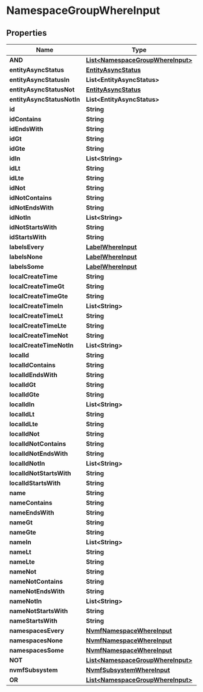 

# NamespaceGroupWhereInput


## Properties

Name | Type | Description | Notes
------------ | ------------- | ------------- | -------------
**AND** | [**List&lt;NamespaceGroupWhereInput&gt;**](NamespaceGroupWhereInput.md) |  |  [optional]
**entityAsyncStatus** | [**EntityAsyncStatus**](EntityAsyncStatus.md) |  |  [optional]
**entityAsyncStatusIn** | **List&lt;EntityAsyncStatus&gt;** |  |  [optional]
**entityAsyncStatusNot** | [**EntityAsyncStatus**](EntityAsyncStatus.md) |  |  [optional]
**entityAsyncStatusNotIn** | **List&lt;EntityAsyncStatus&gt;** |  |  [optional]
**id** | **String** |  |  [optional]
**idContains** | **String** |  |  [optional]
**idEndsWith** | **String** |  |  [optional]
**idGt** | **String** |  |  [optional]
**idGte** | **String** |  |  [optional]
**idIn** | **List&lt;String&gt;** |  |  [optional]
**idLt** | **String** |  |  [optional]
**idLte** | **String** |  |  [optional]
**idNot** | **String** |  |  [optional]
**idNotContains** | **String** |  |  [optional]
**idNotEndsWith** | **String** |  |  [optional]
**idNotIn** | **List&lt;String&gt;** |  |  [optional]
**idNotStartsWith** | **String** |  |  [optional]
**idStartsWith** | **String** |  |  [optional]
**labelsEvery** | [**LabelWhereInput**](LabelWhereInput.md) |  |  [optional]
**labelsNone** | [**LabelWhereInput**](LabelWhereInput.md) |  |  [optional]
**labelsSome** | [**LabelWhereInput**](LabelWhereInput.md) |  |  [optional]
**localCreateTime** | **String** |  |  [optional]
**localCreateTimeGt** | **String** |  |  [optional]
**localCreateTimeGte** | **String** |  |  [optional]
**localCreateTimeIn** | **List&lt;String&gt;** |  |  [optional]
**localCreateTimeLt** | **String** |  |  [optional]
**localCreateTimeLte** | **String** |  |  [optional]
**localCreateTimeNot** | **String** |  |  [optional]
**localCreateTimeNotIn** | **List&lt;String&gt;** |  |  [optional]
**localId** | **String** |  |  [optional]
**localIdContains** | **String** |  |  [optional]
**localIdEndsWith** | **String** |  |  [optional]
**localIdGt** | **String** |  |  [optional]
**localIdGte** | **String** |  |  [optional]
**localIdIn** | **List&lt;String&gt;** |  |  [optional]
**localIdLt** | **String** |  |  [optional]
**localIdLte** | **String** |  |  [optional]
**localIdNot** | **String** |  |  [optional]
**localIdNotContains** | **String** |  |  [optional]
**localIdNotEndsWith** | **String** |  |  [optional]
**localIdNotIn** | **List&lt;String&gt;** |  |  [optional]
**localIdNotStartsWith** | **String** |  |  [optional]
**localIdStartsWith** | **String** |  |  [optional]
**name** | **String** |  |  [optional]
**nameContains** | **String** |  |  [optional]
**nameEndsWith** | **String** |  |  [optional]
**nameGt** | **String** |  |  [optional]
**nameGte** | **String** |  |  [optional]
**nameIn** | **List&lt;String&gt;** |  |  [optional]
**nameLt** | **String** |  |  [optional]
**nameLte** | **String** |  |  [optional]
**nameNot** | **String** |  |  [optional]
**nameNotContains** | **String** |  |  [optional]
**nameNotEndsWith** | **String** |  |  [optional]
**nameNotIn** | **List&lt;String&gt;** |  |  [optional]
**nameNotStartsWith** | **String** |  |  [optional]
**nameStartsWith** | **String** |  |  [optional]
**namespacesEvery** | [**NvmfNamespaceWhereInput**](NvmfNamespaceWhereInput.md) |  |  [optional]
**namespacesNone** | [**NvmfNamespaceWhereInput**](NvmfNamespaceWhereInput.md) |  |  [optional]
**namespacesSome** | [**NvmfNamespaceWhereInput**](NvmfNamespaceWhereInput.md) |  |  [optional]
**NOT** | [**List&lt;NamespaceGroupWhereInput&gt;**](NamespaceGroupWhereInput.md) |  |  [optional]
**nvmfSubsystem** | [**NvmfSubsystemWhereInput**](NvmfSubsystemWhereInput.md) |  |  [optional]
**OR** | [**List&lt;NamespaceGroupWhereInput&gt;**](NamespaceGroupWhereInput.md) |  |  [optional]



